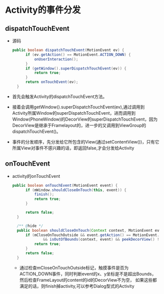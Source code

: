 # Activity的事件分发

## dispatchTouchEvent

- 源码

  ```java
  public boolean dispatchTouchEvent(MotionEvent ev) {
        if (ev.getAction() == MotionEvent.ACTION_DOWN) {
            onUserInteraction();
        }
        if (getWindow().superDispatchTouchEvent(ev)) {
            return true;
        }
        return onTouchEvent(ev);
    }
  ```

- 首先会触发Activity的dispatchTouchEvent方法。

- 接着会调用getWindow().superDispatchTouchEvent(ev),通过调用到Activity所属Window的superDispatchTouchEvent，进而调用到Window(PhoneWindow)的DecorView的superDispatchTouchEvent，因为DecorView是继承于Framelayout的，进一步的又调用到ViewGroup的dispatchTouchEvent()。

- 事件的分发顺序，先分发给它所包含的View(通过setContentView())，只有它所属View对事件不感兴趣的话，即返回false,才会分发给Activity

## onTouchEvent

- activity的onTouchEvent

  ```java
  public boolean onTouchEvent(MotionEvent event) {
        if (mWindow.shouldCloseOnTouch(this, event)) {
            finish();
            return true;
        }

        return false;
    }
  ```

  ```java
    /** @hide */
    public boolean shouldCloseOnTouch(Context context, MotionEvent event) {
        if (mCloseOnTouchOutside && event.getAction() == MotionEvent.ACTION_DOWN
                && isOutOfBounds(context, event) && peekDecorView() != null) {
            return true;
        }
        return false;
    }
  ```

  - 通过检查mCloseOnTouchOutside标记，触摸事件是否为ACTION_DOWN事件，同时判断event的x、y坐标是不是超出Bounds，然后检查FrameLayout的content的id的DecorView不为空， 如果这些都满足的话，则finish掉activity,可以参考Dialog型式的Activity

